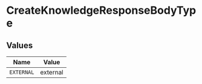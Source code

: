 # CreateKnowledgeResponseBodyType


## Values

| Name       | Value      |
| ---------- | ---------- |
| `EXTERNAL` | external   |
